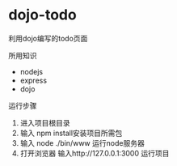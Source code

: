 # dojo-todo
利用dojo编写的todo页面

所用知识

* nodejs
* express
* dojo

运行步骤

1. 进入项目根目录
2. 输入 npm install安装项目所需包
3. 输入 node ./bin/www 运行node服务器
4. 打开浏览器 输入http://127.0.0.1:3000 运行项目
 

